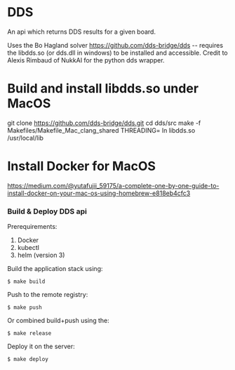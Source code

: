 # DDS
An api which returns DDS results for a given board.

Uses the Bo Hagland solver https://github.com/dds-bridge/dds -- requires the libdds.so (or dds.dll in windows) to be installed and accessible.
Credit to Alexis Rimbaud of NukkAI for the python dds wrapper.

# Build and install libdds.so under MacOS #

git clone https://github.com/dds-bridge/dds.git
cd dds/src
make -f Makefiles/Makefile_Mac_clang_shared THREADING=
ln libdds.so /usr/local/lib

# Install Docker for MacOS

https://medium.com/@yutafujii_59175/a-complete-one-by-one-guide-to-install-docker-on-your-mac-os-using-homebrew-e818eb4cfc3 

### Build & Deploy DDS api ###

Prerequirements:
1. Docker
2. kubectl
3. helm (version 3)

Build the application stack using:
```
$ make build
```

Push to the remote registry:
```
$ make push
```

Or combined build+push using the:
```
$ make release
```

Deploy it on the server:
```
$ make deploy
```
